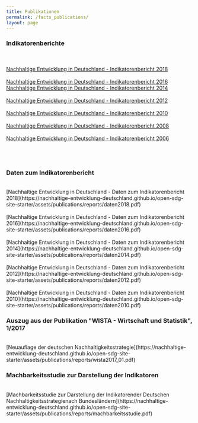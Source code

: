 ```yaml
---
title: Publikationen
permalink: /facts_publications/
layout: page
---
```


### Indikatorenberichte
<br><br>
[Nachhaltige Entwicklung in Deutschland - Indikatorenbericht 2018](https://nachhaltige-entwicklung-deutschland.github.io/open-sdg-site-starter/assets/publications/reports/2018.pdf)
<br><br>
[Nachhaltige Entwicklung in Deutschland - Indikatorenbericht 2016](https://nachhaltige-entwicklung-deutschland.github.io/open-sdg-site-starter/assets/publications/reports/2016.pdf)
<br>
[Nachhaltige Entwicklung in Deutschland - Indikatorenbericht 2014](https://nachhaltige-entwicklung-deutschland.github.io/open-sdg-site-starter/assets/publications/reports/2014.pdf)
<br><br>
[Nachhaltige Entwicklung in Deutschland - Indikatorenbericht 2012](https://nachhaltige-entwicklung-deutschland.github.io/open-sdg-site-starter/assets/publications/reports/2012.pdf)
<br><br>
[Nachhaltige Entwicklung in Deutschland - Indikatorenbericht 2010](https://nachhaltige-entwicklung-deutschland.github.io/open-sdg-site-starter/assets/publications/reports/2010.pdf)
<br><br>
[Nachhaltige Entwicklung in Deutschland - Indikatorenbericht 2008](https://nachhaltige-entwicklung-deutschland.github.io/open-sdg-site-starter/assets/publications/reports/2008.pdf)
<br><br>
[Nachhaltige Entwicklung in Deutschland - Indikatorenbericht 2006](https://nachhaltige-entwicklung-deutschland.github.io/open-sdg-site-starter/assets/publications/reports/2006.pdf)
<br><br>
<br><br>
### Daten zum Indikatorenbericht
<br>
[Nachhaltige Entwicklung in Deutschland - Daten zum Indikatorenbericht 2018](https://nachhaltige-entwicklung-deutschland.github.io/open-sdg-site-starter/assets/publications/reports/daten2018.pdf)
<br><br>
[Nachhaltige Entwicklung in Deutschland - Daten zum Indikatorenbericht 2016](https://nachhaltige-entwicklung-deutschland.github.io/open-sdg-site-starter/assets/publications/reports/daten2016.pdf)
<br><br>
[Nachhaltige Entwicklung in Deutschland - Daten zum Indikatorenbericht 2014](https://nachhaltige-entwicklung-deutschland.github.io/open-sdg-site-starter/assets/publications/reports/daten2014.pdf)
<br><br>
[Nachhaltige Entwicklung in Deutschland - Daten zum Indikatorenbericht 2012](https://nachhaltige-entwicklung-deutschland.github.io/open-sdg-site-starter/assets/publications/reports/daten2012.pdf)
<br><br>
[Nachhaltige Entwicklung in Deutschland - Daten zum Indikatorenbericht 2010](https://nachhaltige-entwicklung-deutschland.github.io/open-sdg-site-starter/assets/publications/reports/daten2010.pdf)

### Auszug aus der Publikation "WISTA - Wirtschaft und Statistik", 1/2017
<br>
[Neuauflage der deutschen Nachhaltigkeitsstrategie](https://nachhaltige-entwicklung-deutschland.github.io/open-sdg-site-starter/assets/publications/reports/wista2017_01.pdf)

### Machbarkeitsstudie zur Darstellung der Indikatoren
<br>
[Machbarkeitsstudie zur Darstellung der Indikatorender Deutschen Nachhaltigkeitsstrategienach Bundesländern](https://nachhaltige-entwicklung-deutschland.github.io/open-sdg-site-starter/assets/publications/reports/machbarkeitsstudie.pdf)
